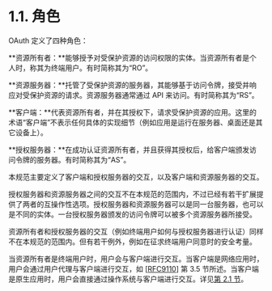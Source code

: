 # 1.1. 角色

OAuth 定义了四种角色：

**资源所有者：**能够授予对受保护资源的访问权限的实体。当资源所有者是个人时，称其为终端用户。有时简称其为“RO”。

**资源服务器：**托管了受保护资源的服务器，其能够基于访问令牌，接受并响应对受保护资源的请求。资源服务器通常通过 API 来访问。有时简称其为“RS”。

**客户端：**代表资源所有者，并在其授权下，请求受保护资源的应用。这里的术语“客户端”不表示任何具体的实现细节（例如应用是运行在服务器、桌面还是其它设备上）。

**授权服务器：**在成功认证资源所有者，并且获得其授权后，给客户端颁发访问令牌的服务器。有时简称其为“AS”。

本规范主要定义了客户端和授权服务器的交互，以及客户端和资源服务器的交互。

授权服务器和资源服务器之间的交互不在本规范的范围内，不过已经有若干扩展提供了两者的互操作性选项。授权服务器和资源服务器可以是同一台服务器，也可以是不同的实体。一台授权服务器颁发的访问令牌可以被多个资源服务器所接受。

资源所有者和授权服务器的交互（例如终端用户如何与授权服务器进行认证）同样不在本规范的范围内。但有若干例外，例如在征求终端用户同意时的安全考量。

当资源所有者是终端用户时，用户会与客户端进行交互。当客户端是网络应用时，用户会通过用户代理与客户端进行交互，如 [[RFC9110](https://www.rfc-editor.org/info/rfc9110)] 第 3.5 节所述。当客户端是原生应用时，用户会直接通过操作系统与客户端进行交互。详见[第 2.1 节](/client-registration/client-types)。
